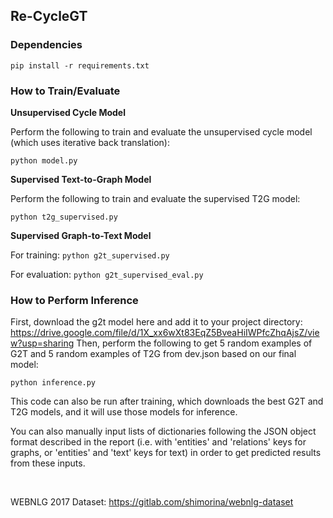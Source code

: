 ## Re-CycleGT

### Dependencies
`pip install -r requirements.txt`

### How to Train/Evaluate
**Unsupervised Cycle Model** 

Perform the following to train and evaluate the unsupervised cycle model (which uses iterative back translation):

`python model.py`

**Supervised Text-to-Graph Model**


Perform the following to train and evaluate the supervised T2G model:

`python t2g_supervised.py`

**Supervised Graph-to-Text Model**

For training: `python g2t_supervised.py`

For evaluation: `python g2t_supervised_eval.py`

### How to Perform Inference

First, download the g2t model here and add it to your project directory: https://drive.google.com/file/d/1X_xx6wXt83EqZ5BveaHiIWPfcZhqAjsZ/view?usp=sharing Then, perform the following to get 5 random examples of G2T and 5 random examples of T2G from dev.json based on our final model:

`python inference.py`

This code can also be run after training, which downloads the best G2T and T2G models, and it will use those models for inference.

You can also manually input lists of dictionaries following the JSON object format described in the report (i.e. with 'entities' and 'relations' keys for graphs, or 'entities' and 'text' keys for text) in order to get predicted results from these inputs.


&nbsp;


WEBNLG 2017 Dataset: https://gitlab.com/shimorina/webnlg-dataset
